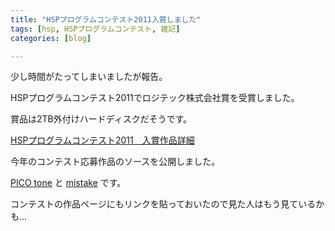 ```yaml
---
title: "HSPプログラムコンテスト2011入賞しました"
tags: [hsp, HSPプログラムコンテスト, 雑記]
categories: [blog]

---
```


少し時間がたってしまいましたが報告。

HSPプログラムコンテスト2011でロジテック株式会社賞を受賞しました。

賞品は2TB外付けハードディスクだそうです。

[HSPプログラムコンテスト2011　入賞作品詳細][1]



  


今年のコンテスト応募作品のソースを公開しました。

[PICO tone][2] と [mistake][3] です。

コンテストの作品ページにもリンクを貼っておいたので見た人はもう見ているかも...

 [1]: http://hsp.tv/contest2011/cntst_fresult.html#91
 [2]: http://www.sharkpp.net/hsp/source/8bit.zip
 [3]: http://www.sharkpp.net/hsp/source/mistake.zip